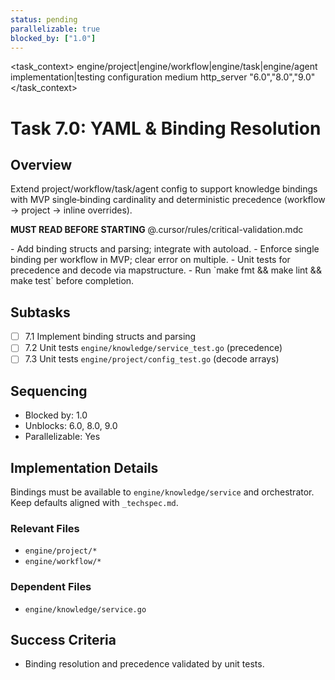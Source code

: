 ```yaml
---
status: pending
parallelizable: true
blocked_by: ["1.0"]
---
```


<task_context>
<domain>engine/project|engine/workflow|engine/task|engine/agent</domain>
<type>implementation|testing</type>
<scope>configuration</scope>
<complexity>medium</complexity>
<dependencies>http_server</dependencies>
<unblocks>"6.0","8.0","9.0"</unblocks>
</task_context>

# Task 7.0: YAML & Binding Resolution

## Overview
Extend project/workflow/task/agent config to support knowledge bindings with MVP single‑binding cardinality and deterministic precedence (workflow → project → inline overrides).

<import>**MUST READ BEFORE STARTING** @.cursor/rules/critical-validation.mdc</import>

<requirements>
- Add binding structs and parsing; integrate with autoload.
- Enforce single binding per workflow in MVP; clear error on multiple.
- Unit tests for precedence and decode via mapstructure.
- Run `make fmt && make lint && make test` before completion.
</requirements>

## Subtasks
- [ ] 7.1 Implement binding structs and parsing
- [ ] 7.2 Unit tests `engine/knowledge/service_test.go` (precedence)
- [ ] 7.3 Unit tests `engine/project/config_test.go` (decode arrays)

## Sequencing
- Blocked by: 1.0
- Unblocks: 6.0, 8.0, 9.0
- Parallelizable: Yes

## Implementation Details
Bindings must be available to `engine/knowledge/service` and orchestrator. Keep defaults aligned with `_techspec.md`.

### Relevant Files
- `engine/project/*`
- `engine/workflow/*`

### Dependent Files
- `engine/knowledge/service.go`

## Success Criteria
- Binding resolution and precedence validated by unit tests.
